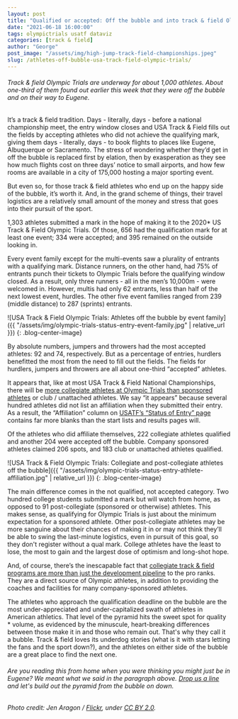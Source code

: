 ```yaml
---
layout: post
title: "Qualified or accepted: Off the bubble and into track & field Olympic Trials (data viz)"
date: "2021-06-18 16:00:00"
tags: olympictrials usatf dataviz
categories: [track & field]
author: "George"
post_image: "/assets/img/high-jump-track-field-championships.jpeg"
slug: /athletes-off-bubble-usa-track-field-olympic-trials/
---
```


<h6>Track & field Olympic Trials are underway for about 1,000 athletes. About one-third of them found out earlier this week that they were off the bubble and on their way to Eugene.</h6>

It’s a track & field tradition. Days - literally, days - before a national championship meet, the entry window closes and USA Track & Field fills out the fields by accepting athletes who did not achieve the qualifying mark, giving them days - literally, days - to book flights to places like Eugene, Albuquerque or Sacramento. The stress of wondering whether they’d get in off the bubble is replaced first by elation, then by exasperation as they see how much flights cost on three days’ notice to small airports, and how few rooms are available in a city of 175,000 hosting a major sporting event.

But even so, for those track & field athletes who end up on the happy side of the bubble, it’s worth it. And, in the grand scheme of things, their travel logistics are a relatively small amount of the money and stress that goes into their pursuit of the sport.

1,303 athletes submitted a mark in the hope of making it to the 2020\* US Track & Field Olympic Trials. Of those, 656 had the qualification mark for at least one event; 334 were accepted; and 395 remained on the outside looking in.

Every event family except for the multi-events saw a plurality of entrants with a qualifying mark. Distance runners, on the other hand, had 75% of entrants punch their tickets to Olympic Trials before the qualifying window closed. As a result, only three runners - all in the men’s 10,000m - were welcomed in. However, multis had only 62 entrants, less than half of the next lowest event, hurdles. The other five event families ranged from 239 (middle distance) to 287 (sprints) entrants.

![USA Track & Field Olympic Trials: Athletes off the bubble by event family]({{ "/assets/img/olympic-trials-status-entry-event-family.jpg" | relative_url }})
{: .blog-center-image}

By absolute numbers, jumpers and throwers had the most accepted athletes: 92 and 74, respectively. But as a percentage of entries, hurdlers benefitted the most from the need to fill out the fields. The fields for hurdlers, jumpers and throwers are all about one-third “accepted” athletes.

It appears that, like at most USA Track & Field National Championships, there will be [more collegiate athletes at Olympic Trials than sponsored athletes](https://nalathletics.com/blog/2020/08/02/finding-professional-track-and-field-athletes) or club / unattached athletes. We say “it appears” because several hundred athletes did not list an affiliation when they submitted their entry. As a result, the “Affiliation” column on [USATF’s “Status of Entry” page](https://www.usatf.org/events/2021/2020-u-s-olympic-team-trials-track-field/status-of-entries) contains far more blanks than the start lists and results pages will.

Of the athletes who did affiliate themselves, 222 collegiate athletes qualified and another 204 were accepted off the bubble. Company sponsored athletes claimed 206 spots, and 183 club or unattached athletes qualified.

![USA Track & Field Olympic Trials: Collegiate and post-collegiate athletes off the bubble]({{ "/assets/img/olympic-trials-status-entry-athlete-affiliation.jpg" | relative_url }})
{: .blog-center-image}

The main difference comes in the not qualified, not accepted category. Two hundred college students submitted a mark but will watch from home, as opposed to 91 post-collegiate (sponsored or otherwise) athletes. This makes sense, as qualifying for Olympic Trials is just about the minimum expectation for a sponsored athlete. Other post-collegiate athletes may be more sanguine about their chances of making it in or may not think they’ll be able to swing the last-minute logistics, even in pursuit of this goal, so they don't register without a qual mark. College athletes have the least to lose, the most to gain and the largest dose of optimism and long-shot hope.

And, of course, there’s the inescapable fact that [collegiate track & field programs are more than just the development pipeline](https://nalathletics.com/blog/2020/06/11/collegiate-spending-track-and-field-governing-bodies) to the pro ranks. They are a direct source of Olympic athletes, in addition to providing the coaches and facilities for many company-sponsored athletes.

The athletes who approach the qualification deadline on the bubble are the most under-appreciated and under-capitalized swath of athletes in American athletics. That level of the pyramid hits the sweet spot for quality \* volume, as evidenced by the minuscule, heart-breaking differences between those make it in and those who remain out. That's why they call it a bubble. Track & field loves its underdog stories (what is it with stars letting the fans and the sport down?), and the athletes on either side of the bubble are a great place to find the next one.

<h6>Are you reading this from home when you were thinking you might just be in Eugene? We meant what we said in the paragraph above. <a href="mailto:george@nalathletics.com">Drop us a line</a> and let's build out the pyramid from the bubble on down.</h6>

<em>Photo credit: Jen Aragon / [Flickr](https://flic.kr/p/28pf6jd), under [CC BY 2.0](https://creativecommons.org/licenses/by/2.0/).</em>
